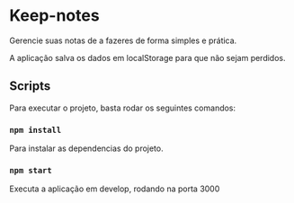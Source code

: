 # Keep-notes

Gerencie suas notas de a fazeres de forma simples e prática.

A aplicação salva os dados em localStorage para que não sejam perdidos.

## Scripts

Para executar o projeto, basta rodar os seguintes comandos:

### `npm install`

Para instalar as dependencias do projeto.

### `npm start`

Executa a aplicação em develop, rodando na porta 3000
